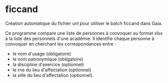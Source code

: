 # ficcand
Création automatique du fichier unl pour utiliser le batch ficcand dans Gaia. 

Ce programme compare une liste de personnes à convoquer au format xlsx à la liste des personnels d'une académie. 
Il identifie chaque personne à convoquer en cherchant les correspondances entre :
* le nom d'usage (obligatoire)
* le nom patronymique (obligatoire)
* la discipline d'exercice (optionnel)
* le rne du lieu d'affectation (optionnel)
* la ville du lieu d'affectation (optionnel).




